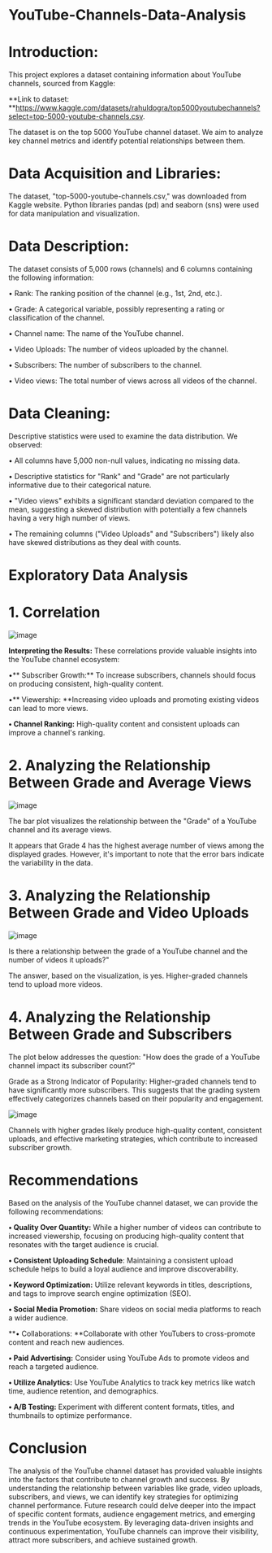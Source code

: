 # YouTube-Channels-Data-Analysis
# Introduction:
This project explores a dataset containing information about YouTube channels, sourced from Kaggle: 

**Link to dataset: **https://www.kaggle.com/datasets/rahuldogra/top5000youtubechannels?select=top-5000-youtube-channels.csv.  

The dataset is on the top 5000 YouTube channel dataset.
We aim to analyze key channel metrics and identify potential relationships between them.

# Data Acquisition and Libraries:
The dataset, "top-5000-youtube-channels.csv," was downloaded from Kaggle website. 
Python libraries pandas (pd) and seaborn (sns) were used for data manipulation and visualization.
# Data Description:
The dataset consists of 5,000 rows (channels) and 6 columns containing the following information:

•	Rank: The ranking position of the channel (e.g., 1st, 2nd, etc.).

•	Grade: A categorical variable, possibly representing a rating or classification of the channel.

•	Channel name: The name of the YouTube channel.

•	Video Uploads: The number of videos uploaded by the channel.

•	Subscribers: The number of subscribers to the channel.

•	Video views: The total number of views across all videos of the channel.

# Data Cleaning:
Descriptive statistics were used to examine the data distribution. We observed:

•	All columns have 5,000 non-null values, indicating no missing data.

•	Descriptive statistics for "Rank" and "Grade" are not particularly informative due to their categorical nature.

•	"Video views" exhibits a significant standard deviation compared to the mean, suggesting a 
skewed distribution with potentially a few channels having a very high number of views.

•	The remaining columns ("Video Uploads" and "Subscribers") likely also have skewed distributions as they deal with counts.

# Exploratory Data Analysis		
# 1.	Correlation	
![image](https://github.com/user-attachments/assets/58e9974a-512a-4ccf-8216-f9b9de71ce70)


**Interpreting the Results:**
These correlations provide valuable insights into the YouTube channel ecosystem:

•**	Subscriber Growth:** To increase subscribers, channels should focus on producing consistent, high-quality content.

•**	Viewership: **Increasing video uploads and promoting existing videos can lead to more views.

**•	Channel Ranking:** High-quality content and consistent uploads can improve a channel's ranking.

# 2.	Analyzing the Relationship Between Grade and Average Views

![image](https://github.com/user-attachments/assets/eb055400-1b8c-4d91-94fe-6aad46185d8b)

The bar plot visualizes the relationship between the "Grade" of a YouTube channel and its average views.

It appears that Grade 4 has the highest average number of views among the displayed grades.
However, it's important to note that the error bars indicate the variability in the data. 

# 3.	Analyzing the Relationship Between Grade and Video Uploads

![image](https://github.com/user-attachments/assets/dd1c4de4-ec28-462a-98b1-8728aec68e1f)

Is there a relationship between the grade of a YouTube channel and the number of videos it uploads?"

The answer, based on the visualization, is yes. Higher-graded channels tend to upload more videos.

# 4.	Analyzing the Relationship Between Grade and Subscribers
The plot below addresses the question: "How does the grade of a YouTube channel impact its subscriber count?"

Grade as a Strong Indicator of Popularity: Higher-graded channels tend to have significantly more subscribers. 
This suggests that the grading system effectively categorizes channels based on their popularity and engagement.

![image](https://github.com/user-attachments/assets/0e725538-a8ac-47f8-a763-6ae85ce909e3)

Channels with higher grades likely produce high-quality content, consistent uploads, and effective marketing strategies, which contribute to increased subscriber growth.
# Recommendations
Based on the analysis of the YouTube channel dataset, we can provide the following recommendations:

**•	Quality Over Quantity:** While a higher number of videos can contribute to increased viewership, 
focusing on producing high-quality content that resonates with the target audience is crucial.

**•	Consistent Uploading Schedule**: Maintaining a consistent upload schedule helps to build a loyal audience and improve discoverability.

**•	Keyword Optimization:** Utilize relevant keywords in titles, descriptions, and tags to improve search engine optimization (SEO).

**•	Social Media Promotion:** Share videos on social media platforms to reach a wider audience.

**•	Collaborations: **Collaborate with other YouTubers to cross-promote content and reach new audiences.

**•	Paid Advertising:** Consider using YouTube Ads to promote videos and reach a targeted audience.

**•	Utilize Analytics:** Use YouTube Analytics to track key metrics like watch time, audience retention, and demographics.

**•	A/B Testing:** Experiment with different content formats, titles, and thumbnails to optimize performance.

# Conclusion
The analysis of the YouTube channel dataset has provided valuable insights into the factors that contribute to channel growth and success. 
By understanding the relationship between variables like grade, video uploads, subscribers, and views, we can identify key strategies for optimizing channel performance.
Future research could delve deeper into the impact of specific content formats, audience engagement metrics, and emerging trends in the YouTube ecosystem. 
By leveraging data-driven insights and continuous experimentation, YouTube channels can improve their visibility, attract more subscribers, and achieve sustained growth.




